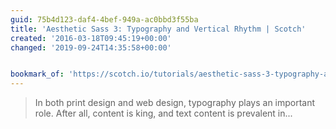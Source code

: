 ```yaml
---
guid: 75b4d123-daf4-4bef-949a-ac0bbd3f55ba
title: 'Aesthetic Sass 3: Typography and Vertical Rhythm | Scotch'
created: '2016-03-18T09:45:19+00:00'
changed: '2019-09-24T14:35:58+00:00'


bookmark_of: 'https://scotch.io/tutorials/aesthetic-sass-3-typography-and-vertical-rhythm'
---
```



<blockquote>In both print design and web design, typography plays an important role. After all, content is king, and text content is prevalent in...</blockquote>
